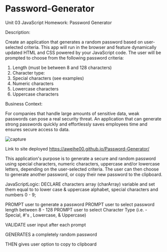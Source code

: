 # Password-Generator

Unit 03 JavaScript Homework: Password Generator

Description:

Create an application that generates a random password based on user-selected criteria. This app will run in the browser and feature dynamically updated HTML and CSS powered by your JavaScript code.
The user will be prompted to choose from the following password criteria:
1. Length (must be between 8 and 128 characters)
2. Character type:
3. Special characters (see examples)
4. Numeric characters
5. Lowercase characters
6. Uppercase characters

Business Context:

For companies that handle large amounts of sensitive data, weak passwords can pose a real security threat. An application that can generate strong passwords quickly and effortlessly saves employees time and ensures secure access to data.

![capture](https://user-images.githubusercontent.com/56567819/69487769-2c6ad880-0e25-11ea-8092-267396a64836.png)

Link to site deployed https://aweihe00.github.io/Password-Generator/

This application's purpose is to generate a secure and random password using special characters, numeric characters, uppercase and/or lowercase letters, depending on the user-selected criteria. The user can then choose to generate another password, or copy their new password to the clipboard.

JavaScriptLogic: DECLARE characters array (charArray) variable and set them equal to to lower case & uppercase alphabet, special characters and numbers 0 - 9;

PROMPT user to generate a password
PROMPT user to select password length between 8 - 128
PROMPT user to select Character Type (i.e. - Special, #'s , Lowercase, & Uppercase)

VALIDATE user input after each prompt

GENERATES a completely random password

THEN gives user option to copy to clipboard
